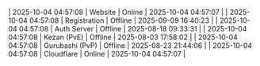 | 2025-10-04 04:57:08 | Website | Online | 2025-10-04 04:57:07 |
| 2025-10-04 04:57:08 | Registration | Offline | 2025-09-09 16:40:23 |
| 2025-10-04 04:57:08 | Auth Server | Offline | 2025-08-18 09:33:31 |
| 2025-10-04 04:57:08 | Kezan (PvE) | Offline | 2025-08-03 17:58:02 |
| 2025-10-04 04:57:08 | Gurubashi (PvP) | Offline | 2025-08-23 21:44:06 |
| 2025-10-04 04:57:08 | Cloudflare | Online | 2025-10-04 04:57:07 |
